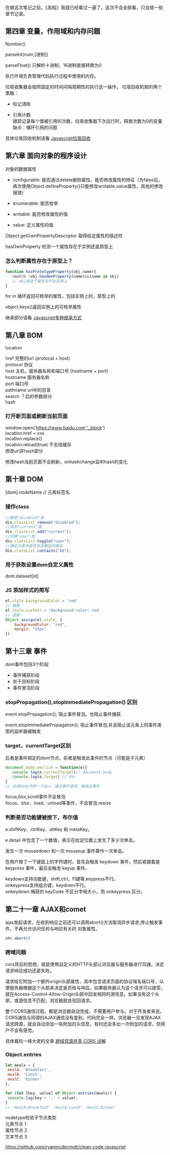 在做这次笔记之前，《高程》我就已经看过一遍了，这次不会全部看，只会挑一些章节记录。


## 第四章 变量，作用域和内存问题  
Number()  

parseInt(num,[进制])  

parseFloat() 只解析十进制，16进制直接转换为0  



执行环境负责管理代码执行过程中使用的内存。   

垃圾收集器会按照固定的时间间隔周期性的执行这一操作。 
垃圾回收机制的两个策略：
- 标记清除

- 引用计数  
   跟踪记录每个值被引用的次数，垃圾收集器下次运行时，释放次数为0的变量  
   缺点：循环引用的问题  



具体垃圾回收机制请看 [Javascript垃圾回收](https://github.com/lznbuild/my-blog/issues/13) 
## 第六章 面向对象的程序设计

对象的数据属性

- configurable: 能否通过delete删除属性，能否修改属性的特征（为false后，再次使用Object.defineProperty()只能修改writable,value属性，其他的修改报错）

- enumerable: 能否枚举  

- writable: 能否修改属性的值

- value: 定义属性的值


Object.getOwnPropertyDescriptor  取得给定属性的描述符 

hasOwnProperty   检测一个属性存在于实例还是原型上  

### 怎么判断属性存在于原型上？
```js
function hasPrototypeProperty(obj,name){
   reutrn !obj.hasOwnProperty(name)&&(name in obj)
   // obj有这个属性且不在实例上
}
```

for in 循环返回可枚举的属性，包括实例上的，原型上的

object.keys()返回实例上的可枚举属性  

继承部分请看 [Javascript多种继承方式](https://github.com/lznbuild/my-blog/issues/3)


## 第八章 BOM  

location 

href 完整的url (protocal + host)  
protocol 协议  
host 主机，服务器名称和端口号 (hostname + port)  
hostname 服务器名称  
port 端口号  
pathname url中的目录  
search ？后的参数部分  
hash    



### 打开新页面或刷新当前页面
window.open('https://www.baidu.com','_block')  
location.href = xxx   
location.replace()  
location.reload(true) 不去找缓存   
修改url非hash部分  

修改hash当前页面不会刷新，onhashchange监听hash的变化

## 第十章 DOM  

[dom].nodeName // 元素标签名 



### 操作class 
```js
//删除"disabled"类
div.classList.remove("disabled"); 
//添加"current"类
div.classList.add("current"); 
//切换"user"类
div.classList.toggle("user"); 
//确定元素中是否包含既定的类名
div.classList.contains("bd");  
```


### 用于获取设置dom自定义属性
dom.dataset[id]

### JS 添加样式的简写

```js
el.style.backgroundColor = 'red'
// 或者 
el.style.cssText = 'background-color: red'
// 或者
Object.assign(el.style, {
    backgroundColor: "red",
    margin: "25px"
})
```

## 第十三章  事件  

dom事件包括3个阶段  
- 事件捕获阶段
- 处于目标阶段
- 事件冒泡阶段  


### stopPropagation(),stopImmediatePropagation() 区别 

event.stopPropagation(); 阻止事件冒泡。也阻止事件捕获.

event.stopImmediatePropagation(); 阻止事件冒泡,并且阻止该元素上同事件类型的监听器被触发


### target，currentTarget区别
后者是事件绑定的dom节点，前者是触发此事件的节点（可能是子元素）

```js
document.body.onclick = function(e){
   console.log(e.currentTarget)// document.body
   console.log(e.target) // div
}
// 点击body中的一个div，通过事件冒泡，触发此事件
```

focus,blur,scroll事件不会冒泡  
focus、blur、load、unload等事件，不会冒泡 resize
### 判断是否功能键被按下，布尔值
e.shiftKey、ctrlKey、altKey 和 metaKey。  

e.detail 中包含了一个数值，表示在给定位置上发生了多少次单击。  

发生一次 mousedown 和一次 mouseup 事件算作一次单击。


在用户按了一下键盘上的字符键时，首先会触发 keydown 事件，然后紧跟着是 keypress 事件，最后会触发 keyup 事件。

keydown支持功能键，shift,ctrl，f1键等,keypress不行。  
onkeypress支持组合键，keydown不行。  
onkeydown 捕获的 keyCode 不区分字母大小，而 onkeypress 区分。



## 第二十一章  AJAX和comet  
ajax发起请求，在收到响应之前还可以调用abort()方法取消异步请求,停止触发事件，不再允许访问任何与响应有关的
对象属性。
```js
xhr.abort()
```  

### 跨域问题  
cors背后的思想，就是使用自定义的HTTP头部让浏览器与服务器进行沟通，决定请求响应成功还是失败。  

请求给它附加一个额外origin头部属性，其中包含请求页面的协议域名端口号，以便服务器根据这个头部来决定是否给与响应。如果服务器认为这个请求可以接受，就在Access-Control-Allow-Origin头部中回发相同的源信息。如果没有这个头部，或源信息不匹配，浏览器就会驳回请求。

整个CORS通信过程，都是浏览器自动完成，不需要用户参与。对于开发者来说，CORS通信与同源的AJAX通信没有差别，代码完全一样。浏览器一旦发现AJAX请求跨源，就会自动添加一些附加的头信息，有时还会多出一次附加的请求，但用户不会有感觉。

具体看阮一峰大佬的文章 [跨域资源共享 CORS 详解](http://www.ruanyifeng.com/blog/2016/04/cors.html)


### Object.entries
```js
let meals = {
 mealA: 'Breakfast',
 mealB: 'Lunch',
 mealC: 'Dinner'
};

for (let [key, value] of Object.entries(meals)) {
 console.log(key + ':' + value);
}
// 'mealA:Breakfast' 'mealB:Lunch' 'mealC:Dinner'
```



 nodetype检验子节点类型  
 元素节点 1   
 属性节点 2  
 文本节点 3  





https://github.com/ryanmcdermott/clean-code-javascript